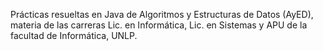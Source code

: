 Prácticas resueltas en Java de Algoritmos y Estructuras de Datos (AyED), materia de las carreras Lic. en Informática, Lic. en Sistemas y APU de la facultad de Informática, UNLP.
